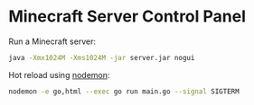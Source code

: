 # Minecraft Server Control Panel

Run a Minecraft server:

```sh
java -Xmx1024M -Xms1024M -jar server.jar nogui
```

Hot reload using [nodemon](https://www.npmjs.com/package/nodemon):

```sh
nodemon -e go,html --exec go run main.go --signal SIGTERM
```
